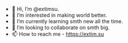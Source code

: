 - 👋 Hi, I’m @extimsu.
- 👀 I’m interested in making world better.
- 🌱 I’m currently learning smth new all the time.
- 💞️ I’m looking to collaborate on smth big.
- 📫 How to reach me - https://extim.su

<!---
extimsu/extimsu is a ✨ special ✨ repository because its `README.md` (this file) appears on your GitHub profile.
You can click the Preview link to take a look at your changes.
--->
